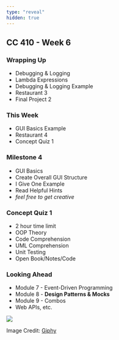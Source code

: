 ```yaml
---
type: "reveal"
hidden: true
---
```

<section>
	<h2>CC 410 - Week 6</h2>
</section>
<section>
	<h3>Wrapping Up</h3>
	<ul>
		<li>Debugging & Logging</li>
		<li>Lambda Expressions</li>
		<li>Debugging & Logging Example</li>
		<li>Restaurant 3</li>
		<li>Final Project 2</li>
	</ul>
</section>
<section>
	<h3>This Week</h3>
	<ul>
		<li>GUI Basics Example</li>
		<li>Restaurant 4</li>
		<li>Concept Quiz 1</li>
	</ul>
</section>
<section>
	<h3>Milestone 4</h3>
	<ul>
		<li>GUI Basics</li>
		<li>Create Overall GUI Structure</li>
		<li>I Give One Example</li>
		<li>Read Helpful Hints</li>
		<li><i>feel free to get creative</i></li>
</section>
<section>
	<h3>Concept Quiz 1</h3>
	<ul>
		<li>2 hour time limit</li>
		<li>OOP Theory</li>
		<li>Code Comprehension</li>
		<li>UML Comprehension</li>
		<li>Unit Testing</li>
		<li>Open Book/Notes/Code</li>
	</ul>
</section>
<section>
	<h3>Looking Ahead</h3>
	<ul>
		<li>Module 7 - Event-Driven Programming</li>
		<li>Module 8 - <b>Design Patterns & Mocks</b></li>
		<li>Module 9 - Combos</li>
		<li>Web APIs, etc.</li>
	</ul>
</section>
<section>
	<img class="plain stretch" src="https://media.giphy.com/media/13YkBrhLJdziXm/source.gif">
	<p class="imagecredit">Image Credit: <a href="https://giphy.com/gifs/peanuts-charlie-brown-a-christmas-13YkBrhLJdziXm/media">Giphy</a></p>
</section>
